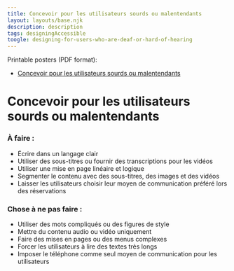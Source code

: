 ```yaml
---
title: Concevoir pour les utilisateurs sourds ou malentendants
layout: layouts/base.njk
description: description
tags: designingAccessible
toogle: designing-for-users-who-are-deaf-or-hard-of-hearing
---
```

<p>Printable posters <span id="das1">(PDF format)</span>:</p>
<ul>
			<li><a href="{{ rootPath }}docs/posters/Sourds-fr_2023.pdf" id="das4" aria-labelledby="das4 das1">Concevoir pour les utilisateurs sourds ou malentendants</a></li></ul>

# Concevoir pour les utilisateurs sourds ou malentendants

<div class="row">
	<div class="col-md-6">

### À faire :

*   Écrire dans un langage clair
*   Utiliser des sous-titres ou fournir des transcriptions pour les vidéos
*   Utiliser une mise en page linéaire et logique
*   Segmenter le contenu avec des sous-titres, des images et des vidéos
*   Laisser les utilisateurs choisir leur moyen de communication préféré lors des réservations
	</div>
	<div class="col-md-6">

### Chose à ne pas faire :

*   Utiliser des mots compliqués ou des figures de style
*   Mettre du contenu audio ou vidéo uniquement
*   Faire des mises en pages ou des menus complexes
*   Forcer les utilisateurs à lire des textes très longs
*   Imposer le téléphone comme seul moyen de communication pour les utilisateurs
	</div>
</div>
